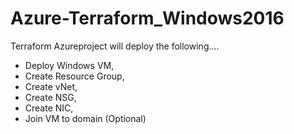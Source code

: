 # Azure-Terraform_Windows2016

Terraform Azureproject will deploy the following....

- Deploy Windows VM, 
- Create Resource Group, 
- Create vNet, 
- Create NSG, 
- Create NIC, 
- Join VM to domain (Optional)
